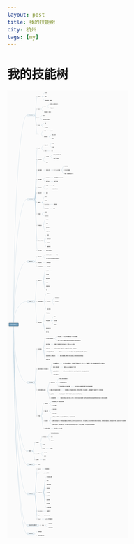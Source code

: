 ```yaml
---
layout: post
title: 我的技能树 
city: 杭州 
tags: [my]
---
```


我的技能树
=============
<script type="text/javascript" src="js/jquery-1.7.1.js"></script>
<script type="text/javascript" src="js/jquery.zoom.js"></script>

<script type="text/javascript">
	jQuery(document).ready(function(){
		jQuery('#ex1').zoom();	
	});
</script>


<span class='zoom' id='ex1'>
		<img src='/images/my_ability_tree.png'  alt="我的技能树"/>
</span>

